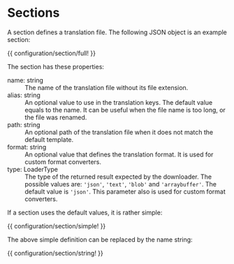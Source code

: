 <!-- ======================================================================
--- Search engine
title:          Section
keywords:       configuration, section
description:    The definition of translation sections.
--- Menu system
order:          10
text:           Sections
hidden:         false
umbel:          false
--- Page properties
id:             
document:       
layout:         layout-2-left
$-left:         #side-menu
searchable:     true
--- Side menu
side-menu-root:     /translation
side-menu-header:   Translation
side-menu-top:      
side-menu-depth:    2
======================================================================= -->

# Sections

A section defines a translation file. The following JSON object is an example section:

{{ configuration/section/full! }}

The section has these properties:

<dl>
  <dt>name: <span class="data-type">string</span></dt>
  <dd>The name of the translation file without its file extension.</dd>
  <dt>alias: <span class="data-type">string</span></dt>
  <dd>An optional value to use in the translation keys. The default value equals
      to the name. It can be useful when the file name is too long, or the file
      was renamed.</dd>
  <dt>path: <span class="data-type">string</span></dt>
  <dd>An optional path of the translation file when it does not match the default
      template.</dd>
  <dt>format: <span class="data-type">string</span></dt>
  <dd>An optional value that defines the translation format. It is used for custom
      format converters.</dd>
  <dt>type: <span class="data-type">LoaderType</span></dt>
  <dd>The type of the returned result expected by the downloader. The possible
      values are: <code>'json'</code>, <code>'text'</code>, <code>'blob'</code> and
       <code>'arraybuffer'</code>. The default value is <code>'json'</code>.
       This parameter also is used for custom format converters.</dd>
</dl>

If a section uses the default values, it is rather simple:

{{ configuration/section/simple! }}

The above simple definition can be replaced by the name string:

{{ configuration/section/string! }}
